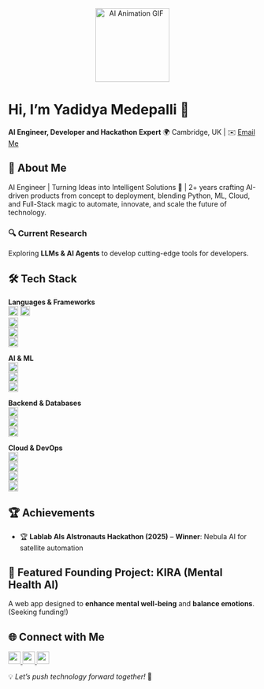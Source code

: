 <div align="center">
  <img src="https://media.giphy.com/media/jZIq9jQjvBE6krE3Z6/giphy.gif" alt="AI Animation GIF" width="150" height="150"/>
</div>

# Hi, I’m **Yadidya Medepalli** 👋  
**AI Engineer, Developer and Hackathon Expert**
🌍 Cambridge, UK | ✉️ [Email Me](mailto:yadikrish@gmail.com)  

## 🚀 About Me  
AI Engineer | Turning Ideas into Intelligent Solutions 🚀 | 2+ years crafting AI-driven products from concept to deployment, blending Python, ML, Cloud, and Full-Stack magic to automate, innovate, and scale the future of technology.

### 🔍 Current Research  
Exploring **LLMs & AI Agents** to develop cutting-edge tools for developers.  

## 🛠 Tech Stack  

**Languages & Frameworks**  
<img src="https://img.shields.io/badge/Python-3776AB?style=for-the-badge&logo=python&logoColor=white" height="20">  <img src="https://img.shields.io/badge/C++-00599C?style=for-the-badge&logo=cplusplus&logoColor=white" height="20">  
<img src="https://img.shields.io/badge/JavaScript-F7DF1E?style=for-the-badge&logo=javascript&logoColor=black" height="20">  
<img src="https://img.shields.io/badge/React-61DAFB?style=for-the-badge&logo=react&logoColor=black" height="20">  
<img src="https://img.shields.io/badge/Vue.js-4FC08D?style=for-the-badge&logo=vue.js&logoColor=white" height="20">  

**AI & ML**  
<img src="https://img.shields.io/badge/TensorFlow-FF6F00?style=for-the-badge&logo=tensorflow&logoColor=white" height="20">  
<img src="https://img.shields.io/badge/PyTorch-EE4C2C?style=for-the-badge&logo=pytorch&logoColor=white" height="20">  
<img src="https://img.shields.io/badge/Keras-D00000?style=for-the-badge&logo=keras&logoColor=white" height="20">  

**Backend & Databases**  
<img src="https://img.shields.io/badge/Node.js-339933?style=for-the-badge&logo=node.js&logoColor=white" height="20">  
<img src="https://img.shields.io/badge/MySQL-4479A1?style=for-the-badge&logo=mysql&logoColor=white" height="20">  
<img src="https://img.shields.io/badge/MongoDB-47A248?style=for-the-badge&logo=mongodb&logoColor=white" height="20">  

**Cloud & DevOps**  
<img src="https://img.shields.io/badge/AWS-232F3E?style=for-the-badge&logo=amazon-aws&logoColor=white" height="20">  
<img src="https://img.shields.io/badge/Google%20Cloud-4285F4?style=for-the-badge&logo=google-cloud&logoColor=white" height="20">  
<img src="https://img.shields.io/badge/Docker-2496ED?style=for-the-badge&logo=docker&logoColor=white" height="20">  
<img src="https://img.shields.io/badge/Kubernetes-326CE5?style=for-the-badge&logo=kubernetes&logoColor=white" height="20">  

## 🏆 Achievements  
- 🏆 **Lablab AIs AIstronauts Hackathon (2025)** – **Winner**: Nebula AI for satellite automation  

## 📌 Featured Founding Project: **KIRA (Mental Health AI)**  
A web app designed to **enhance mental well-being** and **balance emotions**. (Seeking funding!)  

## 🌐 Connect with Me  
<a href="https://github.com/YadidyaM">
  <img src="https://img.shields.io/badge/GitHub-181717?style=for-the-badge&logo=github&logoColor=white" height="25">
</a>  
<a href="https://www.linkedin.com/in/yadidya-medepalli/">
  <img src="https://img.shields.io/badge/LinkedIn-0077B5?style=for-the-badge&logo=linkedin&logoColor=white" height="25">
</a>  
<a href="https://yadidya.netlify.app/">
  <img src="https://img.shields.io/badge/Portfolio-000000?style=for-the-badge&logo=vercel&logoColor=white" height="25">
</a>  

💡 *Let’s push technology forward together!* 🚀  
